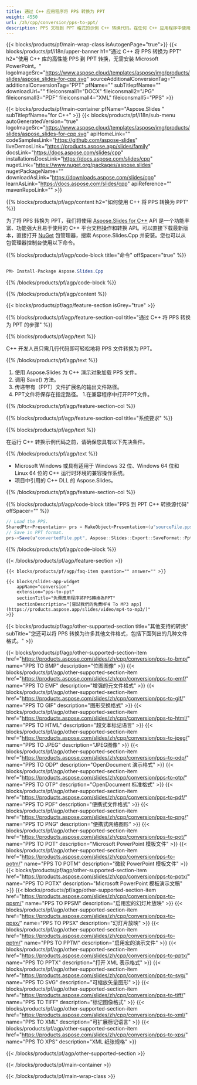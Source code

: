 ```yaml
---
title: 通过 C++ 应用程序将 PPS 转换为 PPT
weight: 4550
url: /zh/cpp/conversion/pps-to-ppt/ 
description: PPS 文档到 PPT 格式的示例 C++ 转换代码。在任何 C++ 应用程序中使用示例代码将 PPS 批量转换为 PPT。
---
```


{{< blocks/products/pf/main-wrap-class isAutogenPage="true">}}
{{< blocks/products/pf/i18n/upper-banner h1="通过 C++ 将 PPS 转换为 PPT" h2="使用 C++ 库的高性能 PPS 到 PPT 转换，无需安装 Microsoft PowerPoint。" logoImageSrc="https://www.aspose.cloud/templates/aspose/img/products/slides/aspose_slides-for-cpp.svg" sourceAdditionalConversionTag="" additionalConversionTag="PPT" pfName="" subTitlepfName="" downloadUrl="" fileiconsmall1="DOCX" fileiconsmall2="JPG" fileiconsmall3="PDF" fileiconsmall4="XML" fileiconsmall5="PPS" >}}

{{< blocks/products/pf/main-container pfName="Aspose.Slides " subTitlepfName="for C++" >}}
{{< blocks/products/pf/i18n/sub-menu autoGeneratedVersion="true" logoImageSrc="https://www.aspose.cloud/templates/aspose/img/products/slides/aspose_slides-for-cpp.svg" apiHomeLink="" codeSamplesLink="https://github.com/aspose-slides" liveDemosLink="https://products.aspose.app/slides/family" docsLink="https://docs.aspose.com/slides/cpp" installationsDocsLink="https://docs.aspose.com/slides/cpp" nugetLink="https://www.nuget.org/packages/aspose.slides" nugetPackageName="" downloadAsLink="https://downloads.aspose.com/slides/cpp" learnAsLink="https://docs.aspose.com/slides/cpp" apiReference="" mavenRepoLink="" >}}

{{% blocks/products/pf/agp/content h2="如何使用 C++ 将 PPS 转换为 PPT" %}}

 为了将 PPS 转换为 PPT，我们将使用
 [Aspose.Slides for C++](https://products.aspose.com/slides/zh/cpp)
 API 是一个功能丰富、功能强大且易于使用的 C++ 平台文档操作和转换 API。可以直接下载最新版本，直接打开
 [NuGet](https://www.nuget.org/packages/aspose.slides)
 包管理器，搜索
 Aspose.Slides.Cpp
 并安装。您也可以从包管理器控制台使用以下命令。

{{% blocks/products/pf/agp/code-block title="命令" offSpacer="true" %}}

```cs

PM> Install-Package Aspose.Slides.Cpp

```

{{% /blocks/products/pf/agp/code-block %}}

{{% /blocks/products/pf/agp/content %}}

{{< blocks/products/pf/agp/feature-section isGrey="true" >}}

{{% blocks/products/pf/agp/feature-section-col title="通过 C++ 将 PPS 转换为 PPT 的步骤" %}}

{{% blocks/products/pf/agp/text %}}

 C++ 开发人员只需几行代码即可轻松地将 PPS 文件转换为 PPT。

{{% /blocks/products/pf/agp/text %}}

1. 使用 Aspose.Slides 为 C++ 演示对象加载 PPS 文件。
1. 调用 Save() 方法。
1. 传递带有（PPT）文件扩展名的输出文件路径。
1. PPT文件将保存在指定路径。
1.在兼容程序中打开PPT文件。

{{% /blocks/products/pf/agp/feature-section-col %}}

{{% blocks/products/pf/agp/feature-section-col title="系统要求" %}}

{{% blocks/products/pf/agp/text %}}

 在运行 C++ 转换示例代码之前，请确保您具有以下先决条件。

{{% /blocks/products/pf/agp/text %}}

- Microsoft Windows 或具有适用于 Windows 32 位、Windows 64 位和 Linux 64 位的 C++ 运行时环境的兼容操作系统。
- 项目中引用的 C++ DLL 的 Aspose.Slides。

{{% /blocks/products/pf/agp/feature-section-col %}}

{{% blocks/products/pf/agp/code-block title="PPS 到 PPT C++ 转换源代码" offSpacer="" %}}

```cs
// Load the PPS.
SharedPtr<Presentation> prs = MakeObject<Presentation>(u"sourceFile.pps");
// Save in PPT format.
prs->Save(u"convertedFile.ppt", Aspose::Slides::Export::SaveFormat::Ppt);

```

{{% /blocks/products/pf/agp/code-block %}}

{{< /blocks/products/pf/agp/feature-section >}}

    {{< blocks/products/pf/agp/faq-item question="" answer="" >}}
 

<!-- aboutfile Starts -->

<!-- aboutfile Ends -->

    {{< blocks/slides-app-widget 
        appName="conversion"
        extension="pps-to-ppt"
        sectionTitle="免費應用程序將PPS轉換為PPT" 
        sectionDescription="[嘗試我們的免費MP4 To MP3 app](https://products.aspose.app/slides/video/mp4-to-mp3/)" 
    >}}
    
{{< blocks/products/pf/agp/other-supported-section title="其他支持的转换" subTitle="您还可以将 PPS 转换为许多其他文件格式，包括下面列出的几种文件格式。" >}}

{{< blocks/products/pf/agp/other-supported-section-item href="https://products.aspose.com/slides/zh/cpp/conversion/pps-to-bmp/" name="PPS TO BMP" description="位图图像" >}}
{{< blocks/products/pf/agp/other-supported-section-item href="https://products.aspose.com/slides/zh/cpp/conversion/pps-to-emf/" name="PPS TO EMF" description="增强的元文件格式" >}}
{{< blocks/products/pf/agp/other-supported-section-item href="https://products.aspose.com/slides/zh/cpp/conversion/pps-to-gif/" name="PPS TO GIF" description="图形交换格式" >}}
{{< blocks/products/pf/agp/other-supported-section-item href="https://products.aspose.com/slides/zh/cpp/conversion/pps-to-html/" name="PPS TO HTML" description="超文本标记语言" >}}
{{< blocks/products/pf/agp/other-supported-section-item href="https://products.aspose.com/slides/zh/cpp/conversion/pps-to-jpeg/" name="PPS TO JPEG" description="JPEG图像" >}}
{{< blocks/products/pf/agp/other-supported-section-item href="https://products.aspose.com/slides/zh/cpp/conversion/pps-to-odp/" name="PPS TO ODP" description="OpenDocument 演示格式" >}}
{{< blocks/products/pf/agp/other-supported-section-item href="https://products.aspose.com/slides/zh/cpp/conversion/pps-to-otp/" name="PPS TO OTP" description="OpenDocument 标准格式" >}}
{{< blocks/products/pf/agp/other-supported-section-item href="https://products.aspose.com/slides/zh/cpp/conversion/pps-to-pdf/" name="PPS TO PDF" description="便携式文件格式" >}}
{{< blocks/products/pf/agp/other-supported-section-item href="https://products.aspose.com/slides/zh/cpp/conversion/pps-to-png/" name="PPS TO PNG" description="便携式网络图形" >}}
{{< blocks/products/pf/agp/other-supported-section-item href="https://products.aspose.com/slides/zh/cpp/conversion/pps-to-pot/" name="PPS TO POT" description="Microsoft PowerPoint 模板文件" >}}
{{< blocks/products/pf/agp/other-supported-section-item href="https://products.aspose.com/slides/zh/cpp/conversion/pps-to-potm/" name="PPS TO POTM" description="微软 PowerPoint 模板文件" >}}
{{< blocks/products/pf/agp/other-supported-section-item href="https://products.aspose.com/slides/zh/cpp/conversion/pps-to-potx/" name="PPS TO POTX" description="Microsoft PowerPoint 模板演示文稿" >}}
{{< blocks/products/pf/agp/other-supported-section-item href="https://products.aspose.com/slides/zh/cpp/conversion/pps-to-ppsm/" name="PPS TO PPSM" description="启用宏的幻灯片放映" >}}
{{< blocks/products/pf/agp/other-supported-section-item href="https://products.aspose.com/slides/zh/cpp/conversion/pps-to-ppsx/" name="PPS TO PPSX" description="幻灯片放映" >}}
{{< blocks/products/pf/agp/other-supported-section-item href="https://products.aspose.com/slides/zh/cpp/conversion/pps-to-pptm/" name="PPS TO PPTM" description="启用宏的演示文件" >}}
{{< blocks/products/pf/agp/other-supported-section-item href="https://products.aspose.com/slides/zh/cpp/conversion/pps-to-pptx/" name="PPS TO PPTX" description="打开 XML 表示格式" >}}
{{< blocks/products/pf/agp/other-supported-section-item href="https://products.aspose.com/slides/zh/cpp/conversion/pps-to-svg/" name="PPS TO SVG" description="可缩放矢量图形" >}}
{{< blocks/products/pf/agp/other-supported-section-item href="https://products.aspose.com/slides/zh/cpp/conversion/pps-to-tiff/" name="PPS TO TIFF" description="标记图像格式" >}}
{{< blocks/products/pf/agp/other-supported-section-item href="https://products.aspose.com/slides/zh/cpp/conversion/pps-to-xml/" name="PPS TO XML" description="可扩展标记语言" >}}
{{< blocks/products/pf/agp/other-supported-section-item href="https://products.aspose.com/slides/zh/cpp/conversion/pps-to-xps/" name="PPS TO XPS" description="XML 纸张规格" >}}

{{< /blocks/products/pf/agp/other-supported-section >}}

{{< /blocks/products/pf/main-container >}}
    
{{< /blocks/products/pf/main-wrap-class >}}